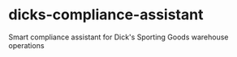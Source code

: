 # dicks-compliance-assistant
Smart compliance assistant for Dick's Sporting Goods warehouse operations
